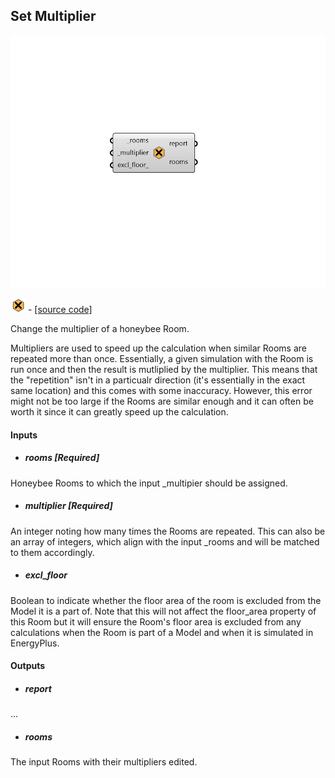 ## Set Multiplier

![](../../images/components/Set_Multiplier.png)

![](../../images/icons/Set_Multiplier.png) - [[source code]](https://github.com/ladybug-tools/honeybee-grasshopper-core/blob/master/honeybee_grasshopper_core/src//HB%20Set%20Multiplier.py)


Change the multiplier of a honeybee Room. 

Multipliers are used to speed up the calculation when similar Rooms are repeated more than once. Essentially, a given simulation with the Room is run once and then the result is mutliplied by the multiplier. This means that the "repetition" isn't in a particualr direction (it's essentially in the exact same location) and this comes with some inaccuracy. However, this error might not be too large if the Rooms are similar enough and it can often be worth it since it can greatly speed up the calculation. 



#### Inputs
* ##### rooms [Required]
Honeybee Rooms to which the input _multipier should be assigned. 
* ##### multiplier [Required]
An integer noting how many times the Rooms are repeated. This can also be an array of integers, which align with the input _rooms and will be matched to them accordingly. 
* ##### excl_floor 
Boolean to indicate whether the floor area of the room is excluded from the Model it is a part of. Note that this will not affect the floor_area property of this Room but it will ensure the Room's floor area is excluded from any calculations when the Room is part of a Model and when it is simulated in EnergyPlus. 

#### Outputs
* ##### report
... 
* ##### rooms
The input Rooms with their multipliers edited. 